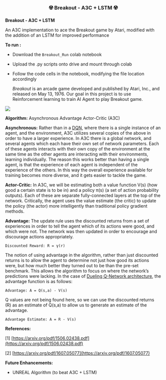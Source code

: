 <div align = "center">
    
### ☢️ Breakout - A3C + LSTM :radioactive:
</div>


**Breakout - A3C + LSTM**

An A3C implementation to ace the Breakout game by Atari, modified with the addition of an LSTM for improved performance

**To run :**
- Download the ```Breakout_Run``` colab notebook 
- Upload the .py scripts onto drive and mount through colab
- Follow the code cells in the notebook, modifying the file location accordingly

   _Breakout_ is an arcade game developed and published by Atari, Inc., and released on May 13, 1976. Our goal in this project is to use Reinforcement learning to train AI Agent to play Breakout game.

![](https://miro.medium.com/max/1392/1*YtnGhtSAMnnHSL8PvS7t_w.png)

**Algorithm:** Asynchronous Advantage Actor-Critic (A3C)

**Asynchronous:** Rather than in a [DQN](https://medium.com/@awjuliani/simple-reinforcement-learning-with-tensorflow-part-4-deep-q-networks-and-beyond-8438a3e2b8df), where there is a single instance of an agent, and the environment, A3C utilizes several copies of the above in order to have a larger experience. In A3C there is a global network, and several agents which each have their own set of network parameters. Each of these agents interacts with their own copy of the environment at the same time as the other agents are interacting with their environments, learning individually. The reason this works better than having a single agent, is that the experience of each agent is independent of the experience of the others. In this way the overall experience available for training becomes more diverse, and it gets easier to tackle the game.

**Actor-Critic:** In A3C, we will be estimating both a value function V(s) (how good a certain state is to be in) and a policy π(s) (a set of action probability outputs). Each of these are separate fully-connected layers at the top of the network. Critically, the agent uses the value estimate (the critic) to update the policy (the actor) more intelligently than traditional policy gradient methods.

**Advantage:** The update rule uses the discounted returns from a set of experiences in order to tell the agent which of its actions were good, and which were not. The network was then updated in order to encourage and discourage actions appropriately.

```Discounted Reward: R = γ(r)```

The notion of using advantage in the algorithm, rather than just discounted returns is to allow the agent to determine not just how good its actions were, but how much better they turned out to be than the pre-set benchmark. This allows the algorithm to focus on where the network’s predictions were lacking. In the case of [Dueling Q-Network architecture](https://medium.com/@awjuliani/simple-reinforcement-learning-with-tensorflow-part-4-deep-q-networks-and-beyond-8438a3e2b8df), the advantage function is as follows:

```Advantage: A = Q(s,a) - V(s)```

Q values are not being found here, so we can use the discounted returns (R) as an estimate of Q(s,a) to allow us to generate an estimate of the advantage.

```Advantage Estimate: A = R - V(s)```



**References:**

[1] [https://arxiv.org/pdf/1506.02438.pdf](https://arxiv.org/pdf/1506.02438.pdf)

[2] [https://arxiv.org/pdf/1607.05077](https://arxiv.org/pdf/1607.05077)


**Future Enhancements:**
   - UNREAL Algorithm (to beat A3C + LSTM) 
